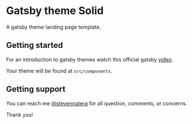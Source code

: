 
# Gatsby theme Solid

A gatsby theme landing page template.

## Getting started
For an introduction to gatsby themes watch this official gatsby [video](https://www.youtube.com/watch?v=PS2784YfPpw).

Your theme will be found at `src/components`.

## Getting support
You can reach me [@stevennatera](https://twitter.com/@stevennatera) for all question, comments, or concerns.

Thank you!
